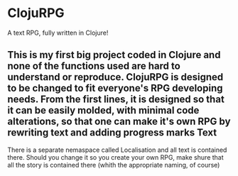 ClojuRPG
========

A text RPG, fully written in Clojure!

This is my first big project coded in Clojure and none of the functions used are hard to understand or reproduce. ClojuRPG is designed to be changed to fit everyone's RPG developing needs. From the first lines, it is designed so that it can be easily molded, with minimal code alterations, so that one can make it's own RPG by rewriting text and adding progress marks 
Text
----
There is a separate nemaspace called Localisation and all text is contained there. Should you change it so you create your own RPG, make shure that all the story is contained there (whith the appropriate naming, of course)
